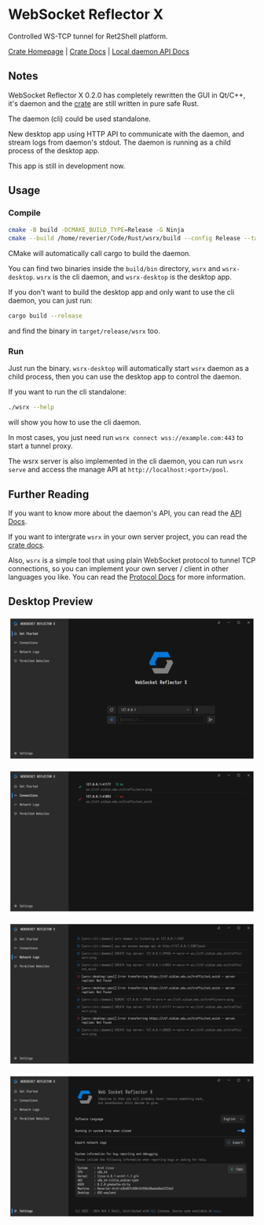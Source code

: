 # WebSocket Reflector X

Controlled WS-TCP tunnel for Ret2Shell platform.

[Crate Homepage](https://crates.io/crates/wsrx) | [Crate Docs](https://docs.rs/crate/wsrx/latest) | [Local daemon API Docs](docs/API.md)

## Notes

WebSocket Reflector X 0.2.0 has completely rewritten the GUI in Qt/C++, it's daemon and the [crate](https://crates.io/crates/wsrx) are still written in pure safe Rust.

The daemon (cli) could be used standalone.

New desktop app using HTTP API to communicate with the daemon, and stream logs from daemon's stdout. The daemon is running as a child process of the desktop app.

This app is still in development now.

## Usage

### Compile

```bash
cmake -B build -DCMAKE_BUILD_TYPE=Release -G Ninja
cmake --build /home/reverier/Code/Rust/wsrx/build --config Release --target all
```

CMake will automatically call cargo to build the daemon.

You can find two binaries inside the `build/bin` directory, `wsrx` and `wsrx-desktop`. `wsrx` is the cli daemon, and `wsrx-desktop` is the desktop app.

If you don't want to build the desktop app and only want to use the cli daemon, you can just run:

```bash
cargo build --release
```

and find the binary in `target/release/wsrx` too.

### Run

Just run the binary. `wsrx-desktop` will automatically start `wsrx` daemon as a child process, then you can use the desktop app to control the daemon.

If you want to run the cli standalone:

```bash
./wsrx --help
```

will show you how to use the cli daemon.

In most cases, you just need run `wsrx connect wss://example.com:443` to start a tunnel proxy.

The wsrx server is also implemented in the cli daemon, you can run `wsrx serve` and access the manage API at `http://localhost:<port>/pool`.

## Further Reading

If you want to know more about the daemon's API, you can read the [API Docs](docs/API.md).

If you want to intergrate `wsrx` in your own server project, you can read the [crate docs](https://docs.rs/crate/wsrx/latest).

Also, `wsrx` is a simple tool that using plain WebSocket protocol to tunnel TCP connections, so you can implement your own server / client in other languages you like. You can read the [Protocol Docs](docs/PROTOCOL.md) for more information.

## Desktop Preview

![Home Page](arts/sample-1.png)

![Connections Page](arts/sample-2.png)

![Network Logs Page](arts/sample-3.png)

![Settings Page](arts/sample-4.png)

